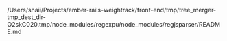 /Users/shaii/Projects/ember-rails-weightrack/front-end/tmp/tree_merger-tmp_dest_dir-O2skC020.tmp/node_modules/regexpu/node_modules/regjsparser/README.md